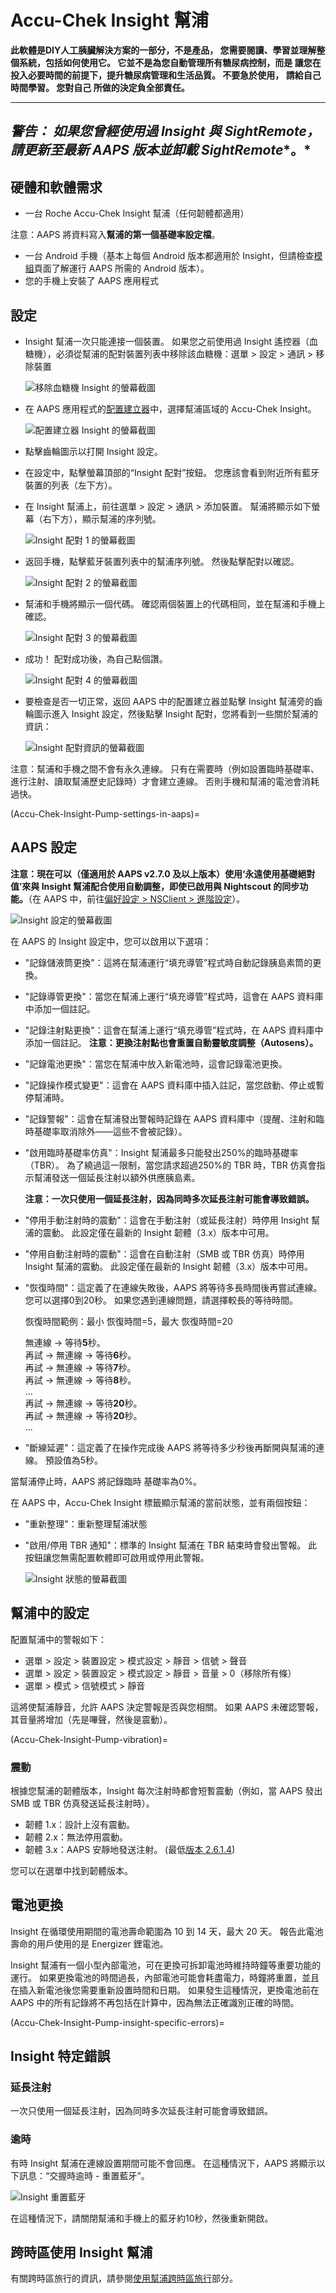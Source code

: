 # Accu-Chek Insight 幫浦

**此軟體是DIY人工胰臟解決方案的一部分，不是產品， 您需要閱讀、學習並理解整個系統，包括如何使用它。 它並不是為您自動管理所有糖尿病控制，而是 讓您在投入必要時間的前提下，提升糖尿病管理和生活品質。 不要急於使用， 請給自己時間學習。 您對自己 所做的決定負全部責任。**

* * *

## ***警告：** 如果您曾經使用過 Insight 與 **SightRemote**，請**更新至最新 AAPS 版本**並**卸載 SightRemote**。*

## 硬體和軟體需求

* 一台 Roche Accu-Chek Insight 幫浦（任何韌體都適用）

注意：AAPS 將資料寫入**幫浦的第一個基礎率設定檔**。

* 一台 Android 手機（基本上每個 Android 版本都適用於 Insight，但請檢查[模組](module-phone)頁面了解運行 AAPS 所需的 Android 版本）。
* 您的手機上安裝了 AAPS 應用程式

## 設定

* Insight 幫浦一次只能連接一個裝置。 如果您之前使用過 Insight 遙控器（血糖機），必須從幫浦的配對裝置列表中移除該血糖機：選單 > 設定 > 通訊 > 移除裝置
    
    ![移除血糖機 Insight 的螢幕截圖](../images/Insight_RemoveMeter.png)

* 在 AAPS 應用程式的[配置建立器](../Configuration/Config-Builder)中，選擇幫浦區域的 Accu-Chek Insight。
    
    ![配置建立器 Insight 的螢幕截圖](../images/Insight_ConfigBuilder_AAPS3_0.jpg)

* 點擊齒輪圖示以打開 Insight 設定。

* 在設定中，點擊螢幕頂部的“Insight 配對”按鈕。 您應該會看到附近所有藍牙裝置的列表（左下方）。
* 在 Insight 幫浦上，前往選單 > 設定 > 通訊 > 添加裝置。 幫浦將顯示如下螢幕（右下方），顯示幫浦的序列號。
    
    ![Insight 配對 1 的螢幕截圖](../images/Insight_Pairing1.png)

* 返回手機，點擊藍牙裝置列表中的幫浦序列號。 然後點擊配對以確認。
    
    ![Insight 配對 2 的螢幕截圖](../images/Insight_Pairing2.png)

* 幫浦和手機將顯示一個代碼。 確認兩個裝置上的代碼相同，並在幫浦和手機上確認。
    
    ![Insight 配對 3 的螢幕截圖](../images/Insight_Pairing3.png)

* 成功！ 配對成功後，為自己點個讚。
    
    ![Insight 配對 4 的螢幕截圖](../images/Insight_Pairing4.png)

* 要檢查是否一切正常，返回 AAPS 中的配置建立器並點擊 Insight 幫浦旁的齒輪圖示進入 Insight 設定，然後點擊 Insight 配對，您將看到一些關於幫浦的資訊：
    
    ![Insight 配對資訊的螢幕截圖](../images/Insight_PairingInformation.png)

注意：幫浦和手機之間不會有永久連線。 只有在需要時（例如設置臨時基礎率、進行注射、讀取幫浦歷史記錄時）才會建立連線。 否則手機和幫浦的電池會消耗過快。

(Accu-Chek-Insight-Pump-settings-in-aaps)=

## AAPS 設定

**注意：現在可以（僅適用於 AAPS v2.7.0 及以上版本）使用‘永遠使用基礎絕對值’來與 Insight 幫浦配合使用自動調整，即使已啟用與 Nightscout 的同步功能。**（在 AAPS 中，前往[偏好設定 > NSClient > 進階設定](Preferences-advanced-settings-nsclient)）。

![Insight 設定的螢幕截圖](../images/Insight_settings.png)

在 AAPS 的 Insight 設定中，您可以啟用以下選項：

* "記錄儲液筒更換"：這將在幫浦運行“填充導管”程式時自動記錄胰島素筒的更換。

* "記錄導管更換"：當您在幫浦上運行“填充導管”程式時，這會在 AAPS 資料庫中添加一個註記。

* "記錄注射點更換"：這會在幫浦上運行“填充導管”程式時，在 AAPS 資料庫中添加一個註記。 **注意：更換注射點也會重置自動靈敏度調整（Autosens）。**

* "記錄電池更換"：當您在幫浦中放入新電池時，這會記錄電池更換。

* "記錄操作模式變更"：這會在 AAPS 資料庫中插入註記，當您啟動、停止或暫停幫浦時。

* "記錄警報"：這會在幫浦發出警報時記錄在 AAPS 資料庫中（提醒、注射和臨時基礎率取消除外——這些不會被記錄）。

* "啟用臨時基礎率仿真"：Insight 幫浦最多只能發出250%的臨時基礎率（TBR）。 為了繞過這一限制，當您請求超過250%的 TBR 時，TBR 仿真會指示幫浦發送一個延長注射以額外供應胰島素。
    
    **注意：一次只使用一個延長注射，因為同時多次延長注射可能會導致錯誤。**

* "停用手動注射時的震動"：這會在手動注射（或延長注射）時停用 Insight 幫浦的震動。 此設定僅在最新的 Insight 韌體（3.x）版本中可用。

* "停用自動注射時的震動"：這會在自動注射（SMB 或 TBR 仿真）時停用 Insight 幫浦的震動。 此設定僅在最新的 Insight 韌體（3.x）版本中可用。

* "恢復時間"：這定義了在連線失敗後，AAPS 將等待多長時間後再嘗試連線。 您可以選擇0到20秒。 如果您遇到連線問題，請選擇較長的等待時間。   
      
    恢復時間範例：最小 恢復時間=5，最大 恢復時間=20   
      
    無連線 -> 等待**5**秒。   
    再試 -> 無連線 -> 等待**6**秒。   
    再試 -> 無連線 -> 等待**7**秒。   
    再試 -> 無連線 -> 等待**8**秒。   
    ...   
    再試 -> 無連線 -> 等待**20**秒。   
    再試 -> 無連線 -> 等待**20**秒。   
    ...

* "斷線延遲"：這定義了在操作完成後 AAPS 將等待多少秒後再斷開與幫浦的連線。 預設值為5秒。

當幫浦停止時，AAPS 將記錄臨時 基礎率為0%。

在 AAPS 中，Accu-Chek Insight 標籤顯示幫浦的當前狀態，並有兩個按鈕：

* "重新整理"：重新整理幫浦狀態
* "啟用/停用 TBR 通知"：標準的 Insight 幫浦在 TBR 結束時會發出警報。 此按鈕讓您無需配置軟體即可啟用或停用此警報。
    
    ![Insight 狀態的螢幕截圖](../images/Insight_Status2.png)

## 幫浦中的設定

配置幫浦中的警報如下：

* 選單 > 設定 > 裝置設定 > 模式設定 > 靜音 > 信號 > 聲音
* 選單 > 設定 > 裝置設定 > 模式設定 > 靜音 > 音量 > 0（移除所有條）
* 選單 > 模式 > 信號模式 > 靜音

這將使幫浦靜音，允許 AAPS 決定警報是否與您相關。 如果 AAPS 未確認警報，其音量將增加（先是嗶聲，然後是震動）。

(Accu-Chek-Insight-Pump-vibration)=

### 震動

根據您幫浦的韌體版本，Insight 每次注射時都會短暫震動（例如，當 AAPS 發出 SMB 或 TBR 仿真發送延長注射時）。

* 韌體 1.x：設計上沒有震動。
* 韌體 2.x：無法停用震動。
* 韌體 3.x：AAPS 安靜地發送注射。 (最低[版本 2.6.1.4](Releasenotes-version-2-6-1-4))

您可以在選單中找到韌體版本。

## 電池更換

Insight 在循環使用期間的電池壽命範圍為 10 到 14 天，最大 20 天。 報告此電池壽命的用戶使用的是 Energizer 鋰電池。

Insight 幫浦有一個小型內部電池，可在更換可拆卸電池時維持時鐘等重要功能的運行。 如果更換電池的時間過長，內部電池可能會耗盡電力，時鐘將重置，並且在插入新電池後您需要重新設置時間和日期。 如果發生這種情況，更換電池前在 AAPS 中的所有記錄將不再包括在計算中，因為無法正確識別正確的時間。

(Accu-Chek-Insight-Pump-insight-specific-errors)=

## Insight 特定錯誤

### 延長注射

一次只使用一個延長注射，因為同時多次延長注射可能會導致錯誤。

### 逾時

有時 Insight 幫浦在連線設置期間可能不會回應。 在這種情況下，AAPS 將顯示以下訊息：“交握時逾時 - 重置藍牙”。

![Insight 重置藍牙](../images/Insight_ResetBT.png)

在這種情況下，請關閉幫浦和手機上的藍牙約10秒，然後重新開啟。

## 跨時區使用 Insight 幫浦

有關跨時區旅行的資訊，請參閱[使用幫浦跨時區旅行](Timezone-traveling-insight)部分。
